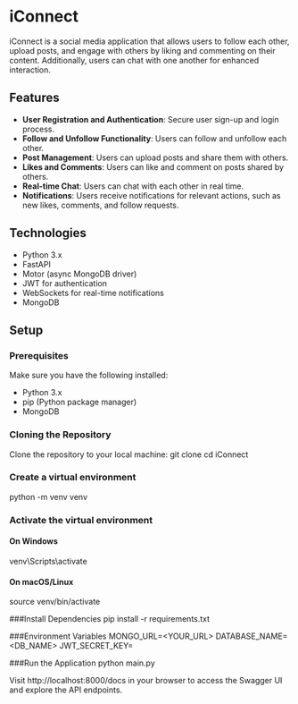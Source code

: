 # iConnect

iConnect is a social media application that allows users to follow each other, upload posts, and engage with others by liking and commenting on their content. Additionally, users can chat with one another for enhanced interaction.

## Features

- **User Registration and Authentication**: Secure user sign-up and login process.
- **Follow and Unfollow Functionality**: Users can follow and unfollow each other.
- **Post Management**: Users can upload posts and share them with others.
- **Likes and Comments**: Users can like and comment on posts shared by others.
- **Real-time Chat**: Users can chat with each other in real time.
- **Notifications**: Users receive notifications for relevant actions, such as new likes, comments, and follow requests.

## Technologies

- Python 3.x
- FastAPI
- Motor (async MongoDB driver)
- JWT for authentication
- WebSockets for real-time notifications
- MongoDB

## Setup

### Prerequisites

Make sure you have the following installed:

- Python 3.x
- pip (Python package manager)
- MongoDB

### Cloning the Repository

Clone the repository to your local machine:
git clone <repo-url>
cd iConnect

### Create a virtual environment
python -m venv venv

### Activate the virtual environment
#### On Windows
venv\Scripts\activate
#### On macOS/Linux
source venv/bin/activate

###Install Dependencies
pip install -r requirements.txt

###Environment Variables
MONGO_URL=<YOUR_URL>
DATABASE_NAME=<DB_NAME>
JWT_SECRET_KEY=<KEY>

###Run the Application
python main.py

Visit http://localhost:8000/docs in your browser to access the Swagger UI and explore the API endpoints.
